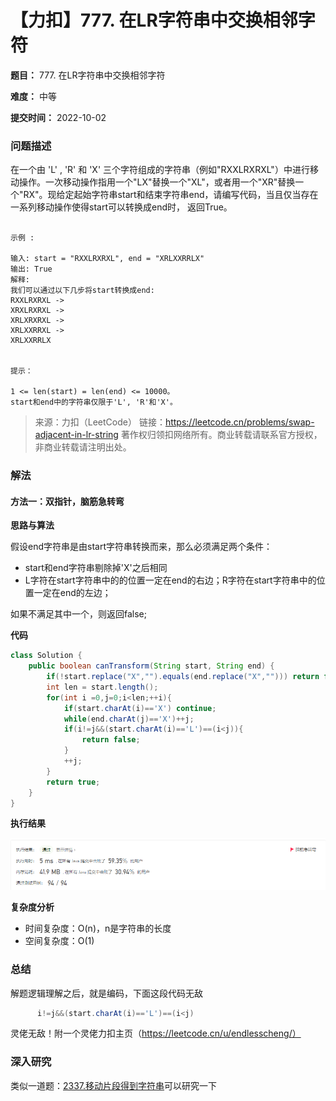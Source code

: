 # 【力扣】777. 在LR字符串中交换相邻字符

**题目：** 777. 在LR字符串中交换相邻字符

**难度：** 中等

**提交时间：** 2022-10-02


### 问题描述

在一个由 'L' , 'R' 和 'X' 三个字符组成的字符串（例如"RXXLRXRXL"）中进行移动操作。一次移动操作指用一个"LX"替换一个"XL"，或者用一个"XR"替换一个"RX"。现给定起始字符串start和结束字符串end，请编写代码，当且仅当存在一系列移动操作使得start可以转换成end时， 返回True。

```示例 

示例 :

输入: start = "RXXLRXRXL", end = "XRLXXRRLX"
输出: True
解释:
我们可以通过以下几步将start转换成end:
RXXLRXRXL ->
XRXLRXRXL ->
XRLXRXRXL ->
XRLXXRRXL ->
XRLXXRRLX
 

提示：

1 <= len(start) = len(end) <= 10000。
start和end中的字符串仅限于'L', 'R'和'X'。
```

>来源：力扣（LeetCode）
>链接：https://leetcode.cn/problems/swap-adjacent-in-lr-string
>著作权归领扣网络所有。商业转载请联系官方授权，非商业转载请注明出处。

### 解法

#### 方法一：双指针，脑筋急转弯

 **思路与算法** 

假设end字符串是由start字符串转换而来，那么必须满足两个条件：
- start和end字符串剔除掉'X'之后相同
- L字符在start字符串中的的位置一定在end的右边；R字符在start字符串中的位置一定在end的左边；

如果不满足其中一个，则返回false;


**代码**

```java
class Solution {
    public boolean canTransform(String start, String end) {
        if(!start.replace("X","").equals(end.replace("X",""))) return false;
        int len = start.length();
        for(int i =0,j=0;i<len;++i){
            if(start.charAt(i)=='X') continue;
            while(end.charAt(j)=='X')++j;
            if(i!=j&&(start.charAt(i)=='L')==(i<j)){
                return false;
            }
            ++j;
        }
        return true;
    }
}
```

**执行结果**

![执行结果](img/20221002214902.png)


**复杂度分析**
- 时间复杂度：O(n)，n是字符串的长度
- 空间复杂度：O(1)

### 总结

解题逻辑理解之后，就是编码，下面这段代码无敌

```java
      i!=j&&(start.charAt(i)=='L')==(i<j)          
```

灵佬无敌！附一个灵佬力扣主页（https://leetcode.cn/u/endlesscheng/）

### 深入研究

类似一道题：[2337.移动片段得到字符串](https://leetcode.cn/problems/move-pieces-to-obtain-a-string/)可以研究一下







